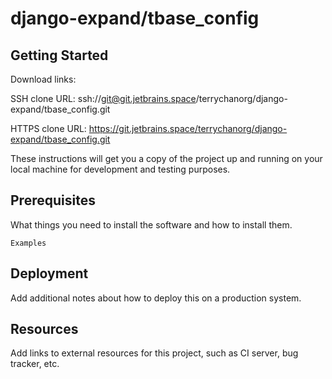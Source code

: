 # django-expand/tbase_config



## Getting Started

Download links:

SSH clone URL: ssh://git@git.jetbrains.space/terrychanorg/django-expand/tbase_config.git

HTTPS clone URL: https://git.jetbrains.space/terrychanorg/django-expand/tbase_config.git



These instructions will get you a copy of the project up and running on your local machine for development and testing purposes.

## Prerequisites

What things you need to install the software and how to install them.

```
Examples
```

## Deployment

Add additional notes about how to deploy this on a production system.

## Resources

Add links to external resources for this project, such as CI server, bug tracker, etc.
